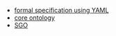 
* [formal specification using YAML](YAML_Format.md)
* [core ontology](core.yaml)
* [SGO](SGO.yaml)
